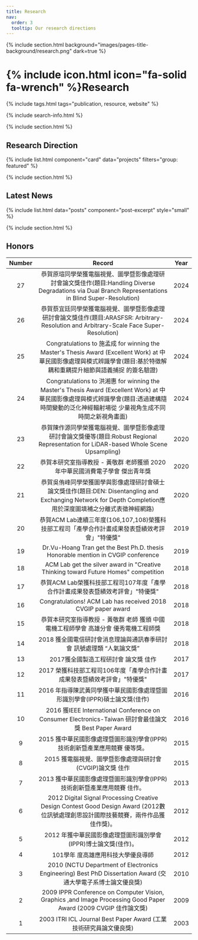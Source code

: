 ```yaml
---
title: Research
nav:
  order: 3
  tooltip: Our research directions
---
```


{% include section.html background="images/pages-title-background/research.png" dark=true %}
# {% include icon.html icon="fa-solid fa-wrench" %}Research

{% include tags.html tags="publication, resource, website" %}

{% include search-info.html %}

{% include section.html %}
## Research Direction

{% include list.html component="card" data="projects" filters="group: featured" %}

{% include section.html %}
## Latest News

{% include list.html data="posts" component="post-excerpt" style="small" %}

{% include section.html %}
## Honors

| Number | Record | Year | 
| :----: | :----: | :----: |
| 27 | 恭賀原瑄同學榮獲電腦視覺、圖學暨影像處理研討會論文獎佳作(題目:Handling Diverse Degradations via Dual Branch Representations in Blind Super-Resolution) | 2024 |
| 26 | 恭賀蔡宜廷同學榮獲電腦視覺、圖學暨影像處理研討會論文獎佳作(題目:ARASFSR: Arbitrary-Resolution and Arbitrary-Scale Face Super-Resolution) | 2024 |
| 25 | Congratulations to 施孟成 for winning the Master's Thesis Award (Excellent Work) at 中華民國影像處理與模式辨識學會(題目:基於特徵解耦和重耦提升細節與語義捕捉 的簽名驗證) | 2024 |
| 24 | Congratulations to 洪湘惠 for winning the Master's Thesis Award (Excellent Work) at 中華民國影像處理與模式辨識學會(題目:透過建構隨時間變動的泛化神經輻射場從 少量視角生成不同時間之新視角畫面) | 2024 |
| 23 | 恭賀陳作源同學榮獲電腦視覺、圖學暨影像處理研討會論文獎優等(題目:Robust Regional Representation for LiDAR-based Whole Scene Upsampling) | 2020 |
| 22 | 恭賀本研究室指導教授 - 黃敬群 老師獲頒 2020年中華民國消費電子學會 傑出青年獎 | 2020 |
| 21 | 恭賀吳侑峰同學榮獲圖學與影像處理研討會碩士論文獎佳作(題目:DEN: Disentangling and Exchanging Network for Depth Completion應用於深度圖填補之分離式表徵神經網路) | 2020 |
| 20 | 恭賀ACM Lab連續三年度(106,107,108)榮獲科技部工程司「產學合作計畫成果發表暨績效考評會」"特優獎" | 2019 |
| 19 | Dr.Vu-Hoang Tran get the Best Ph.D. thesis Honorable mention in CVGIP conference | 2019 |
| 18 | ACM Lab get the silver award in "Creative Thinking toward Future Homes" competition | 2018 |
| 17 | 恭賀ACM Lab榮獲科技部工程司107年度「產學合作計畫成果發表暨績效考評會」"特優獎" | 2018 |
| 16 | Congratulations! ACM Lab has received 2018 CVGIP paper award | 2018 |
| 15 | 恭賀本研究室指導教授 - 黃敬群 老師 獲頒 中國電機工程師學會 高雄分會 優秀電機工程師獎 | 2018 |
| 14 | 2018 獲全國電信研討會消息理論與通訊春季研討會 訊號處理類 “人氣論文獎” | 2018 |
| 13 | 2017獲全國製造工程研討會 論文獎 佳作 | 2017 |
| 12 | 2017 榮獲科技部工程司106年度「產學合作計畫成果發表暨績效考評會」"特優獎" | 2017 |
| 11 | 2016 年指導陳武黃同學獲中華民國影像處理暨圖形識別學會(IPPR)碩士論文獎(佳作) | 2016 |
| 10 | 2016 獲IEEE International Conference on Consumer Electronics-Taiwan 研討會最佳論文獎 Best Paper Award | 2016 |
| 9 | 2015 獲中華民國影像處理暨圖形識別學會(IPPR)技術創新暨產業應用競賽 優等獎。 | 2015 |
| 8 | 2015 獲電腦視覺、圖學暨影像處理與研討會(CVGIP)論文獎 佳作 | 2015 |
| 7 | 2013 獲中華民國影像處理暨圖形識別學會(IPPR)技術創新暨產業應用競賽 佳作。 | 2013 |
| 6 | 2012 Digital Signal Processing Creative Design Contest Good Design Award (2012數位訊號處理創思設計國際技藝競賽，兩件作品獲佳作獎)。 | 2012 |
| 5 | 2012 年獲中華民國影像處理暨圖形識別學會(IPPR)博士論文獎(佳作)。 | 2012 |
| 4 | 101學年 度高雄應用科技大學優良導師 | 2012 |
| 3 | 2010 (NCTU Department of Electronics Engineering) Best PhD Dissertation Award (交通大學電子系博士論文優良獎) | 2010 |
| 2 | 2009 IPPR Conference on Computer Vision, Graphics ,and Image Processing Good Paper Award (2009 CVGIP 佳作論文獎) | 2009 |
| 1 | 2003 ITRI ICL Journal Best Paper Award (工業技術研究員論文優良獎) | 2003 |

<!-- ## More

{% include list.html component="card" data="projects" filters="group: " style="small" %} -->
